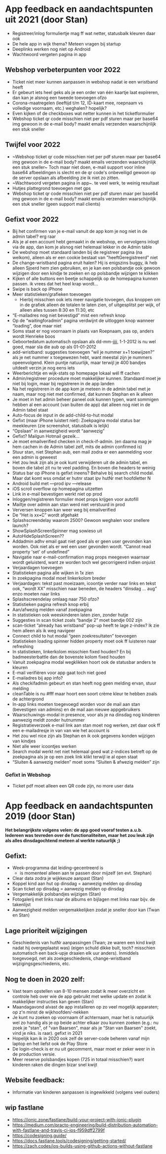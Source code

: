 # App feedback en aandachtspunten uit 2021 (door Stan)
- Registreer/inlog formuliertje mag ff wat netter, statusbalk kleuren daar ook
- De hele app in wijk thema? Meteen vragen bij startup
- Deeplinks werken nog niet op Android
- Wachtwoord vergeten pagina in app

## Webshop verbeterpunten voor 2022
- Ticket niet meer kunnen aanpassen in webshop nadat ie een wristband heeft
- Er gebeurt iets heel geks als je een order van één kaartje laat expireren, dan kan je alsnog een tweede toevoegen ofzo
- Corona-maatregelen (leeftijd t/m 12, ID-kaart mee, roepnaam vs volledige voornaam, etc.) weghalen? hopelijk?
- Even kijken of de checkboxes wat netter kunnen in het ticketformulier
- Webshop ticket qr code misschien niet per pdf sturen maar per base64 img gewoon in de e-mail body? maakt emails verzenden waarschijnlijk een stuk sneller


## Twijfel voor 2022
- ~Webshop ticket qr code misschien niet per pdf sturen maar per base64 img gewoon in de e-mail body? maakt emails verzenden waarschijnlijk een stuk sneller~ Toch maar niet doen, e-mail support voor inline base64 afbeeldingen is slecht en de qr code's onbeveiligd gewoon op de server opslaan als afbeelding zie ik niet zo zitten.
- ~Wachtwoord vergeten pagina in app~. te veel werk, te weinig resultaat
- Hutjes plattegrond toevoegen met gps
- Webshop ticket qr code misschien niet per pdf sturen maar per base64 img gewoon in de e-mail body? maakt emails verzenden waarschijnlijk een stuk sneller (geen support mail clients)

## Gefixt voor 2022
- Bij het confirmen van je e-mail vanuit de app kom je nog niet in de admin tabel? erg raar
- Als je al een account hebt gemaakt in de webshop, en vervolgens inlogt via de app, dan kom je alsnog niet helemaal lekker in de Admin table
- De webshop moet standaard landen bij de registreer pagina (na welkom), alleen als er een cookie bestaat van "heeftGeregistreerd" niet
- De change-wristband pagina eruit halen? Hij is enigszins buggy, ik heb alleen Sjoerd hem zien gebruiken, en je kan een polsbandje ook gewoon wijzigen door een kindje te zoeken en op polsbandje wijzigen te klikken
- Kijken of alle buttons een beetje schappelijk op de homepagina kunnen passen. ik vrees dat het heel krap wordt...
- Swipe is back op iPhone
- Meer statistieken/grafieken toevoegen
  - Hierbij misschien ook iets meer navigatie tovoegen, dus knoppen om in de grafiek alleen de totalen te laten zien, of uitgesplitst per wijk, of alleen alles tussen 8:30 en 11:30, etc
- “E-mailadres nog niet bevestigd” mist een refresh knop
- Op de “waitingforadmin” pagina verdwijnt de uitloggen knop wanneer “loading”, doe maar niet
- Soms staat er nog voornaam in plaats van Roepnaam, pas op, anders wordt Henrieke boos
- Geboortedatum automatisch opslaan als dd-mm-jjjj, 1-1-2012 is nu wel goed, maar sla die aub op als 01-01-2012
- add-wristband: suggesties toevoegen “wil je nummer x+1 toewijzen?” als je net nummer x toegewezen hebt, want meestal zijn je nummers opeenvolgend. Klein puntje natuurlijk, maar terwijl je 400 bandjes uitdeelt verzin je nog eens iets
- Weerberichtje en wijk-stats op homepage lokaal wél ff cachen
- Admin/registreer procedure moet makkelijker kunnen. Standaard moet je niet bij login, maar bij registreren in de app landen
- Na het registreren in de app kom je meteen in de admin tabel met je naam, maar nog niet met confirmed, dat kunnen Stephan en ik alleen
- Je moet in het admin beheer paneel ook kunnen typen, want sommigen hebben al een account (van buiten de app) dat alleen nog niet in de Admin tabel staat
- Auto-focus de input in de add-child-to-hut modal
- Gefixt (maar iPhone luistert niet): Zoekpagina modal status bar meekleuren (zie screenshot, statusbalk is lelijk)
- “Opslaan” in aanwezigheid wordt “aanwezig”
- Gefixt? Mailgun Hotmail gezeik…
- Je moet emailverified checken in check-if-admin. (en daarna mag je hem cachen in de Admin tabel zelf, mits de admin confirmed is)
- Stuur stan, niet Stephan aub, een mail zodra er een aanmelding voor een admin is geweest
- Het zou leuk zijn als je ook kunt verwijderen uit de admin tabel, en boven die tabel zit nu te veel padding. En boven die headers te weinig
- Status bar op iPhone is gefixt ineens? Behalve bij search child modal. Maar dat komt wss omdat er hutnr staat ipv hutNr met hoofdletter N
- Android build met —prod ipv —release
- iOS scroll overflow op homepagina uitzetten 
- Link in e-mail bevestigen werkt niet op prod
- Inloggen/registreren formulier moet props krijgen voor autofill
- Mailtje over admin aan stan werd niet verstuurd in prod
- Verversen knoppen kan weer weg bij emailverified 
- De “Het is xx•C” wordt afgehakt
- Splashscreendelay waarom 2500? Gewoon weghalen voor snellere launch?
- ShowSplashScreenSpinner mag sowieso uit
- AutoHideSplashScreen??
- Addadmin adhv email gaat niet goed als er geen user gevonden kan worden. Ook niet als er wel een user gevonden wordt. “Cannot read property 'set' of undefined”
- Navigatie naar e-mail-confirmation mag props meegeven waarnaar wordt geluisterd, want ze worden toch wel gecorrigeerd indien onjuist
- Verjaardagen toevoegen
- Statistieken pagina alle wijken in 1x zien
- In zoekpagina modal moet linkerkolom breder
- Verjaardagen: tekst past moeizaam, icoontje verder naar links en tekst ook, “wordt XX” misschien naar beneden, de headers “dinsdag … aug” enzo moeten naar links
- Splashscreendelay omlaag naar 750 ofzo?
- Statistieken pagina refresh knop erbij
- Aan/afwezig melden vanaf zoekpagina
- In statistieken ook weeskinderen laten zien, zonder hutje 
- Suggesties in scan ticket zoals “bandje 2” moet bandje 002 zijn
- scan-ticket “already has wristband” pop-up heeft te lage z-index? Ik zie hem alleen als ik weg navigeer
- Connect child to hut modal “geen zoekresultaten” toevoegen
- Statistieken loading spinner hidden property moet ook ff luisteren naar refreshing 
- In statistieken, linkerkolom misschien fixed houden? En bij badmeesterbattle dan de bovenste kolom fixed houden
- Vanuit zoekpagina modal wegklikken hoort ook de statusbar anders te kleuren
- E-mail verifiëren voor app gaat toch niet goed
- E-mailadres bij app info?
- Als checkifadmin gebeurt en stan heeft nog geen melding ervan, stuur melding
- cleanTable is nu #fff maar hoort een soort crème kleur te hebben zoals de achtergrond
- In-app links moeten toegevoegd worden voor de mail aan stan (bevestigen van admins) en de mail aan nieuwe appgebruikers
- Waarschuwings-modal in presence, voor als je na dinsdag nog kinderen aanwezig meldt zonder hutnummer
- Registratieverzoek e-mail link aan stan moet nog werken, zet daar ook ff een e-mailadresje in van van wie het account is
- Het zou wel nice zijn als Stephan en ik ook gegevens konden wijzigen van kindjes
- Niet alle weer icoontjes werken
- Search modal werkt net niet helemaal goed wat z-indices betreft op de zoekpagina als je op een zoek link klikt terwijl ie al open staat
- “Sluiten & aanwezig melden” moet soms “Sluiten & afwezig melden” zijn


### Gefixt in Webshop
- Ticket pdf moet alleen een QR code zijn, no more user data





# App feedback en aandachtspunten 2019 (door Stan)
**Het belangrijkste volgens velen: de app goed vooraf testen a.u.b. Iedereen was tevreden over de functionaliteiten, maar het zou leuk zijn als alles dinsdagochtend meteen al werkte natuurlijk ;)**
## Gefixt:
- Week-programma dat leiding-gecentreerd is 
    - is momenteel alleen aan te passen door mijzelf (en evt. Stephan)
- Clear data zodra je wijkkeuze aanpast (Stan)
- Koppel kind aan hut op dinsdag = aanwezig melden op dinsdag
- Scan ticket op dinsdag = aanwezig melden op dinsdag
- Vergemakkelijk polsbandjes wijzigen (Stan)
- Fotogalerij met links naar de albums en bijlagen met links naar bijv. de takenlijst
- Aanwezigheid melden vergemakkelijken zodat je sneller door kan (Twan en Stan)


## Lage prioriteit wijzigingen
- Geschiedenis van hutNr aanpassingen (Twan; ze waren een kind kwijt nadat hij overgeplaatst was) (eigen schuld dikke bult, toch? misschien automatisch een back-upje draaien elk uur anders). Inmiddels toegevoegd, net als zoekgeschiedenis, change-wristband wijzigingsgeschiedenis, etc.


## Nog te doen in 2020 zelf:
- Vast team opstellen van 8-10 mensen zodat ik meer overzicht en controle heb over wie de app gebruikt met welke update en zodat ik makkelijker instructies kan geven (Stan)
- Maandagavond alvast de app installeren op zo veel mogelijk apparaten; op z'n minst de wijkhoofden/-nekken
- Je kunt nu zoeken op voornaam óf achternaam, maar het is natuurlijk wel zo handig als je op beide achter elkaar zou kunnen zoeken (e.g.: nu zoek je "stan", of "van Baarsen", maar als je "Stan van Baarsen" zoekt, vind je niks. is raar). gefixt in 2021
- Hopelijk kan ik in 2020 ook zelf de server-code beheren vanaf mijn laptop en het liefst ook de Play Store
- De login-check is er nu uit gecomment, maar moet er zeker weer in in de production versie.
- Meer reserve polsbandjes kopen (725 in totaal misschien?) want kinderen raken die dingen bizar snel kwijt

## Website feedback:
- Informatie van kinderen aanpassen is ingewikkeld (volgens veel ouders)

## wip fastlane
- https://ionic.zone/fastlane/build-your-project-with-ionic-plugin
- https://medium.com/practo-engineering/build-distribution-automation-with-fastlane-and-travis-ci-ios-f959dff2799f
- https://codesigning.guide/
- https://docs.fastlane.tools/codesigning/getting-started/
- https://zach.codes/ios-builds-using-github-actions-without-fastlane
